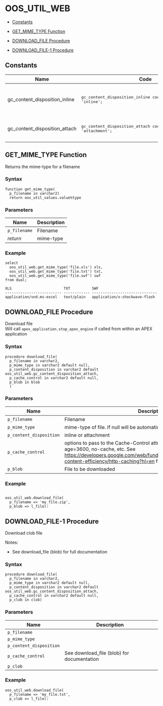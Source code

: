 # OOS_UTIL_WEB



- [Constants](#constants)



- [GET_MIME_TYPE Function](#get_mime_type)
- [DOWNLOAD_FILE Procedure](#download_file)
- [DOWNLOAD_FILE-1 Procedure](#download_file-1)





## Constants<a name="constants"></a>

Name | Code | Description
--- | --- | ---
gc_content_disposition_inline | <pre>gc_content_disposition_inline constant varchar2(20) := 'inline';</pre> | For downloading file and viewing inline
gc_content_disposition_attach | <pre>gc_content_disposition_attach constant varchar2(20) := 'attachment';</pre> | For downloading file as attachment






 
## GET_MIME_TYPE Function<a name="get_mime_type"></a>


<p>
<p>Returns the mime-type for a filename</p>
</p>

### Syntax
```plsql
function get_mime_type(
  p_filename in varchar2)
  return oos_util_values.value%type
```

### Parameters
Name | Description
--- | ---
`p_filename` | Filename
*return* | mime-type
 
 


### Example
```plsql
select
  oos_util_web.get_mime_type('file.xls') xls,
  oos_util_web.get_mime_type('file.txt') txt,
  oos_util_web.get_mime_type('file.swf') swf
from dual;

XLS                        TXT          SWF
-------------------------- ------------ ------------------------------
application/vnd.ms-excel   text/plain   application/x-shockwave-flash
```



 
## DOWNLOAD_FILE Procedure<a name="download_file"></a>


<p>
<p>Download file<br />Will call <code>apex_application.stop_apex_engine</code> if called from within an APEX application</p>
</p>

### Syntax
```plsql
procedure download_file(
  p_filename in varchar2,
  p_mime_type in varchar2 default null,
  p_content_disposition in varchar2 default oos_util_web.gc_content_disposition_attach,
  p_cache_control in varchar2 default null,
  p_blob in blob
  )
```

### Parameters
Name | Description
--- | ---
`p_filename` | Filename
`p_mime_type` | mime-type of file. If null will be automatically resolved via p_filename
`p_content_disposition` | inline or attachment
`p_cache_control` | options to pass to the Cache-Control attribute. Examples include max-age=3600, no-cache, etc. See <a href="https://developers.google.com/web/fundamentals/performance/optimizing-content-efficiency/http-caching?hl=en">https://developers.google.com/web/fundamentals/performance/optimizing-content-efficiency/http-caching?hl=en</a> for examples
`p_blob` | File to be downloaded
 
 


### Example
```plsql

oos_util_web.download_file(
  p_filename => 'my_file.zip',
  p_blob => l_file):
```



 
## DOWNLOAD_FILE-1 Procedure<a name="download_file-1"></a>


<p>
<p>Download clob file</p><p>Notes:</p><ul>
<li>See download_file (blob) for full documentation</li>
</ul>

</p>

### Syntax
```plsql
procedure download_file(
  p_filename in varchar2,
  p_mime_type in varchar2 default null,
  p_content_disposition in varchar2 default oos_util_web.gc_content_disposition_attach,
  p_cache_control in varchar2 default null,
  p_clob in clob)
```

### Parameters
Name | Description
--- | ---
`p_filename` | 
`p_mime_type` | 
`p_content_disposition` | 
`p_cache_control` | See download_file (blob) for documentation
`p_clob` | 
 
 


### Example
```plsql
oos_util_web.download_file(
  p_filename => 'my_file.txt',
  p_clob => l_file):
```



 
